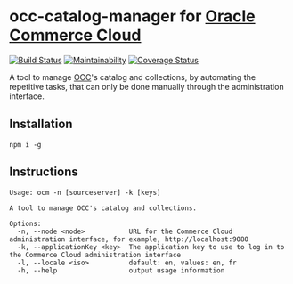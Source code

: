 
# occ-catalog-manager for [Oracle Commerce Cloud](https://cloud.oracle.com/en_US/commerce-cloud "Oracle Commerce Cloud")

[![Build Status](https://travis-ci.org/oracle-commerce-cloud/occ-layout-manager.svg?branch=master)](https://travis-ci.org/oracle-commerce-cloud/occ-layout-manager)
[![Maintainability](https://api.codeclimate.com/v1/badges/57d40983bb0e4c5aace3/maintainability)](https://codeclimate.com/github/oracle-commerce-cloud/occ-layout-manager/maintainability)
[![Coverage Status](https://coveralls.io/repos/github/oracle-commerce-cloud/occ-layout-manager/badge.svg?branch=master)](https://coveralls.io/github/oracle-commerce-cloud/occ-layout-manager?branch=master)

A tool to manage [OCC](https://cloud.oracle.com/en_US/commerce-cloud "Oracle Commerce Cloud")'s 
catalog and collections, by automating the repetitive tasks, that can only be done manually through the administration interface.


## Installation
```$xslt
npm i -g
```

## Instructions   

```
Usage: ocm -n [sourceserver] -k [keys]

A tool to manage OCC's catalog and collections.

Options:
  -n, --node <node>           URL for the Commerce Cloud administration interface, for example, http://localhost:9080
  -k, --applicationKey <key>  The application key to use to log in to the Commerce Cloud administration interface
  -l, --locale <iso>          default: en, values: en, fr
  -h, --help                  output usage information
```

